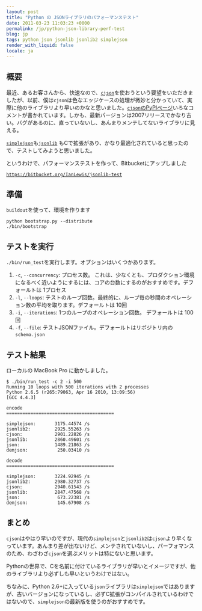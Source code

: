 ```yaml
---
layout: post
title: "Python の JSONライブラリのパフォーマンステスト"
date: 2011-03-23 11:03:23 +0000
permalink: /jp/python-json-library-perf-test
blog: jp
tags: python json jsonlib jsonlib2 simplejson
render_with_liquid: false
locale: ja
---
```


## 概要

最近、あるお客さんから、快速なので、[`cjson`](http://pypi.python.org/pypi/python-cjson/)を使おうという要望をいただきましたが、以前、僕は`cjson`は色なエッジケースの処理が微妙と分かっていて、実際に他のライブラリより早いのかなと思いました。[`cjson`のPyPIページ](http://pypi.python.org/pypi/python-cjson/)いろなコメントが書かれています。しかも、最新パージョンは2007リリースでかなり古い。バグがあるのに、直っていないし、あんまりメンテしてないライブラリに見える。

[`simplejson`](http://pypi.python.org/pypi/simplejson/)も[`jsonlib`](http://pypi.python.org/pypi/jsonlib/) もCで拡張があり、かなり最適化されていると思ったので、テストしてみようと思いました。

というわけで、パフォーマンステストを作って、Bitbucketにアップしました

[`https://bitbucket.org/IanLewis/jsonlib-test`](https://bitbucket.org/IanLewis/jsonlib-test)

## 準備

`buildout`を使って、環境を作ります

```shell
python bootstrap.py --distribute
./bin/bootstrap
```

## テストを実行

`./bin/run_test`を実行します。オプションはいくつかあります。

1. `-c`, `--concurrency`: プロセス数。
   これは、少なくとも、プロダクション環境になるべく近いようにするには、コアの台数にするのがおすすめです。デフォールトは
   1プロセス
2. `-l`, `--loops`: テストのループ回数。最終的に、ループ毎の秒間のオペレーション数の平均を取ります。デフォールトは 10回
3. `-i`, `--iterations`: 1つのループのオペレーション回数。 デフォールトは 100回
4. `-f`, `--file`: テストJSONファイル。デフォールトはリポジトリ内の `schema.json`

## テスト結果

ローカルの MacBook Pro に動かしました。

```shell
$ ./bin/run_test -c 2 -i 500
Running 10 loops with 500 iterations with 2 processes
Python 2.6.5 (r265:79063, Apr 16 2010, 13:09:56)
[GCC 4.4.3]

encode
========================================

simplejson:       3175.44574 /s
jsonlib2:         2925.55263 /s
cjson:            2901.22826 /s
jsonlib:          2860.49601 /s
json:             1489.21863 /s
demjson:           250.03410 /s

decode
========================================

simplejson:       3224.92945 /s
jsonlib2:         2980.32737 /s
cjson:            2940.61543 /s
jsonlib:          2847.47568 /s
json:              673.22381 /s
demjson:           145.67908 /s
```

## まとめ

`cjson`はやはり早いのですが、現代の`simplejson`と`jsonlib2`は`cjson`より早くなっています。あんまり差が出ないけど、メンテされていないし、パーフォマンスのため、わざわざ`cjson`を選ぶメリットは特にないと思います。

Pythonの世界で、Cを名前に付けているライブラリが早いとイメージですが、他のライブラリより必ずしも早いというわけではない。

ちなみに、Python 2.6+に入っている`json`ライブラリは`simplejson`ではありますが、古いバージョンになっているし、必ずC拡張がコンパイルされているわけではないので、`simplejson`の最新版を使うのがおすすめです。
